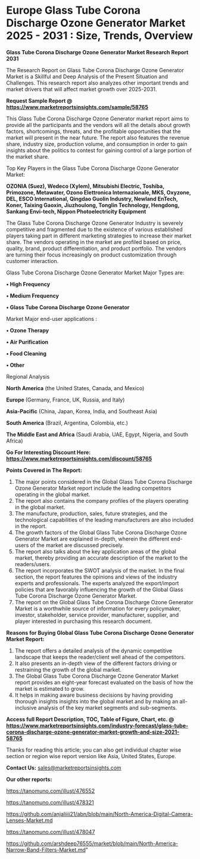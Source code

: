 # Europe Glass Tube Corona Discharge Ozone Generator Market 2025 - 2031 : Size, Trends, Overview

<strong>Glass Tube Corona Discharge Ozone Generator Market Research Report 2031</strong>

The Research Report on Glass Tube Corona Discharge Ozone Generator Market is a Skillful and Deep Analysis of the Present Situation and Challenges. This research report also analyzes other important trends and market drivers that will affect market growth over 2025-2031.

<strong>Request Sample Report @ <a href=https://www.marketreportsinsights.com/sample/58765>https://www.marketreportsinsights.com/sample/58765</a></strong>

This Glass Tube Corona Discharge Ozone Generator market report aims to provide all the participants and the vendors will all the details about growth factors, shortcomings, threats, and the profitable opportunities that the market will present in the near future. The report also features the revenue share, industry size, production volume, and consumption in order to gain insights about the politics to contest for gaining control of a large portion of the market share.

Top Key Players in the Glass Tube Corona Discharge Ozone Generator Market:

<strong>OZONIA (Suez), Wedeco (Xylem), Mitsubishi Electric, Toshiba, Primozone, Metawater, Ozono Elettronica Internazionale, MKS, Oxyzone, DEL, ESCO lnternational, Qingdao Guolin Industry, Newland EnTech, Koner, Taixing Gaoxin, Jiuzhoulong, Tonglin Technology, Hengdong, Sankang Envi-tech, Nippon Photoelectricity Equipment</strong>

The Glass Tube Corona Discharge Ozone Generator Industry is severely competitive and fragmented due to the existence of various established players taking part in different marketing strategies to increase their market share. The vendors operating in the market are profiled based on price, quality, brand, product differentiation, and product portfolio. The vendors are turning their focus increasingly on product customization through customer interaction.

Glass Tube Corona Discharge Ozone Generator Market Major Types are:

<strong>• High Frequency

• Medium Frequency

• Glass Tube Corona Discharge Ozone Generator</strong>

Market Major end-user applications :

<strong>• Ozone Therapy

• Air Purification

• Food Cleaning

• Other</strong>

Regional Analysis

</u><strong><b>North America</b></strong> (the United States, Canada, and Mexico)

<strong><b>Europe </b></strong>(Germany, France, UK, Russia, and Italy)

<strong><b>Asia-Pacific</b></strong> (China, Japan, Korea, India, and Southeast Asia)

<strong><b>South America</b></strong> (Brazil, Argentina, Colombia, etc.)

<strong><b>The Middle East and Africa</b></strong> (Saudi Arabia, UAE, Egypt, Nigeria, and South Africa)

<strong>Go For Interesting Discount Here: <a href=https://www.marketreportsinsights.com/discount/58765>https://www.marketreportsinsights.com/discount/58765</a></strong>

<strong>Points Covered in The Report:</strong>
<ol>
  <li>The major points considered in the Global Glass Tube Corona Discharge Ozone Generator Market report include the leading competitors operating in the global market.</li>
  <li>The report also contains the company profiles of the players operating in the global market.</li>
  <li>The manufacture, production, sales, future strategies, and the technological capabilities of the leading manufacturers are also included in the report.</li>
  <li>The growth factors of the Global Glass Tube Corona Discharge Ozone Generator Market are explained in-depth, wherein the different end-users of the market are discussed precisely.</li>
  <li>The report also talks about the key application areas of the global market, thereby providing an accurate description of the market to the readers/users.</li>
  <li>The report incorporates the SWOT analysis of the market. In the final section, the report features the opinions and views of the industry experts and professionals. The experts analyzed the export/import policies that are favorably influencing the growth of the Global Glass Tube Corona Discharge Ozone Generator Market.</li>
  <li>The report on the Global Glass Tube Corona Discharge Ozone Generator Market is a worthwhile source of information for every policymaker, investor, stakeholder, service provider, manufacturer, supplier, and player interested in purchasing this research document.</li>
</ol>
<strong>Reasons for Buying Global Glass Tube Corona Discharge Ozone Generator Market Report:</strong>

<ol>
  <li>The report offers a detailed analysis of the dynamic competitive landscape that keeps the reader/client well ahead of the competitors.</li>
  <li>It also presents an in-depth view of the different factors driving or restraining the growth of the global market.</li>
  <li>The Global Glass Tube Corona Discharge Ozone Generator Market report provides an eight-year forecast evaluated on the basis of how the market is estimated to grow.</li>
  <li>It helps in making aware business decisions by having providing thorough insights insights into the global market and by making an all-inclusive analysis of the key market segments and sub-segments.</li>
</ol>
<strong>Access full Report Description, TOC, Table of Figure, Chart, etc. @ <a href=https://www.marketreportsinsights.com/industry-forecast/glass-tube-corona-discharge-ozone-generator-market-growth-and-size-2021-58765>https://www.marketreportsinsights.com/industry-forecast/glass-tube-corona-discharge-ozone-generator-market-growth-and-size-2021-58765</a></strong>


Thanks for reading this article; you can also get individual chapter wise section or region wise report version like Asia, United States, Europe.

<strong>Contact Us:</strong>
sales@marketreportsinsights.com

<strong>Our other reports:</strong>

<a href=https://tanomuno.com/illust/476552>https://tanomuno.com/illust/476552</a>

<a href=https://tanomuno.com/illust/478321>https://tanomuno.com/illust/478321</a>

<a href=https://github.com/anjaliiii21/abn/blob/main/North-America-Digital-Camera-Lenses-Market.md>https://github.com/anjaliiii21/abn/blob/main/North-America-Digital-Camera-Lenses-Market.md</a>

<a href=https://tanomuno.com/illust/478047>https://tanomuno.com/illust/478047</a>

<a href=https://github.com/arshdeep76555/market/blob/main/North-America-Narrow-Band-Filters-Market.md>https://github.com/arshdeep76555/market/blob/main/North-America-Narrow-Band-Filters-Market.md</a>"
